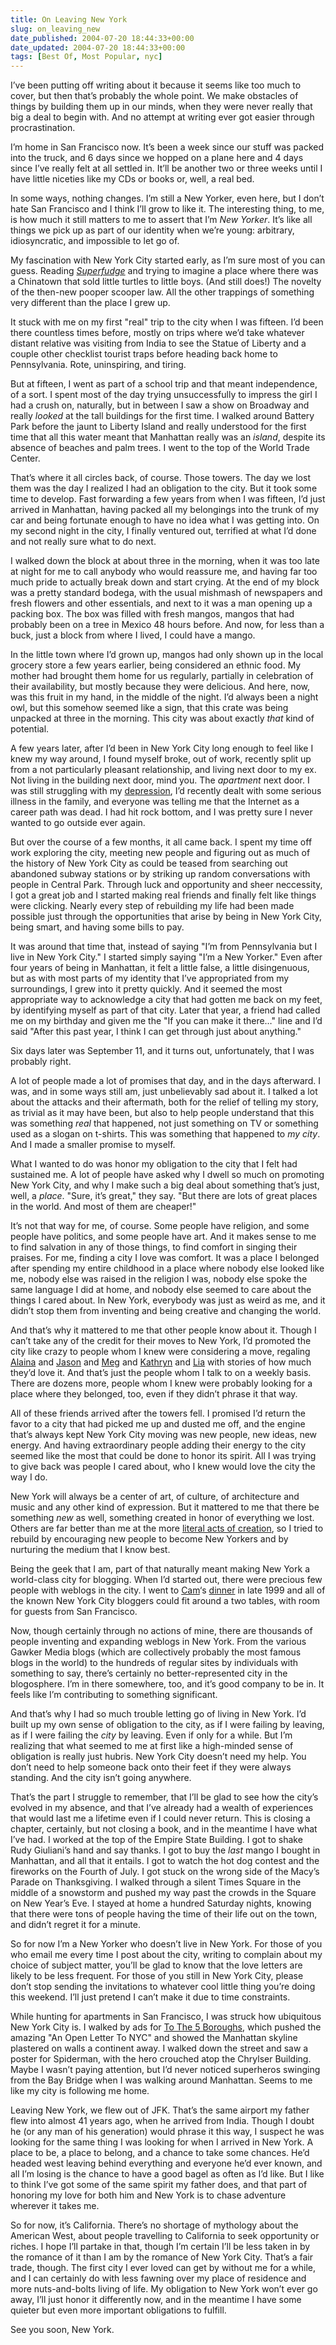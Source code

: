 ```yaml
---
title: On Leaving New York
slug: on_leaving_new
date_published: 2004-07-20 18:44:33+00:00
date_updated: 2004-07-20 18:44:33+00:00
tags: [Best Of, Most Popular, nyc]
---
```

I’ve been putting off writing about it because it seems like too much to cover, but then that’s probably the whole point. We make obstacles of things by building them up in our minds, when they were never really that big a deal to begin with. And no attempt at writing ever got easier through procrastination.

I’m home in San Francisco now. It’s been a week since our stuff was packed into the truck, and 6 days since we hopped on a plane here and 4 days since I’ve really felt at all settled in. It’ll be another two or three weeks until I have little niceties like my CDs or books or, well, a real bed.

In some ways, nothing changes. I’m still a New Yorker, even here, but I don’t hate San Francisco and I think I’ll grow to like it. The interesting thing, to me, is how much it still matters to me to assert that I’m *New Yorker*. It’s like all things we pick up as part of our identity when we’re young: arbitrary, idiosyncratic, and impossible to let go of.

My fascination with New York City started early, as I’m sure most of you can guess. Reading *[Superfudge](http://www.amazon.com/exec/obidos/ASIN/0440484332/2020-20/ref=nosim)* and trying to imagine a place where there was a Chinatown that sold little turtles to little boys. (And still does!) The novelty of the then-new pooper scooper law. All the other trappings of something very different than the place I grew up.

It stuck with me on my first "real" trip to the city when I was fifteen. I’d been there countless times before, mostly on trips where we’d take whatever distant relative was visiting from India to see the Statue of Liberty and a couple other checklist tourist traps before heading back home to Pennsylvania. Rote, uninspiring, and tiring.

But at fifteen, I went as part of a school trip and that meant independence, of a sort. I spent most of the day trying unsuccessfully to impress the girl I had a crush on, naturally, but in between I saw a show on Broadway and really *looked* at the tall buildings for the first time. I walked around Battery Park before the jaunt to Liberty Island and really understood for the first time that all this water meant that Manhattan really was an *island*, despite its absence of beaches and palm trees. I went to the top of the World Trade Center.

That’s where it all circles back, of course. Those towers. The day we lost them was the day I realized I had an obligation to the city. But it took some time to develop. Fast forwarding a few years from when I was fifteen, I’d just arrived in Manhattan, having packed all my belongings into the trunk of my car and being fortunate enough to have no idea what I was getting into. On my second night in the city, I finally ventured out, terrified at what I’d done and not really sure what to do next.

I walked down the block at about three in the morning, when it was too late at night for me to call anybody who would reassure me, and having far too much pride to actually break down and start crying. At the end of my block was a pretty standard bodega, with the usual mishmash of newspapers and fresh flowers and other essentials, and next to it was a man opening up a packing box. The box was filled with fresh mangos, mangos that had probably been on a tree in Mexico 48 hours before. And now, for less than a buck, just a block from where I lived, I could have a mango.

In the little town where I’d grown up, mangos had only shown up in the local grocery store a few years earlier, being considered an ethnic food. My mother had brought them home for us regularly, partially in celebration of their availability, but mostly because they were delicious. And here, now, was this fruit in my hand, in the middle of the night. I’d always been a night owl, but this somehow seemed like a sign, that this crate was being unpacked at three in the morning. This city was about exactly *that* kind of potential.

A few years later, after I’d been in New York City long enough to feel like I knew my way around, I found myself broke, out of work, recently split up from a not particularly pleasant relationship, and living next door to my ex. Not living in the building next door, mind you. The *apartment* next door. I was still struggling with my [depression](/2002/10/27/mental_illness), I’d recently dealt with some serious illness in the family, and everyone was telling me that the Internet as a career path was dead. I had hit rock bottom, and I was pretty sure I never wanted to go outside ever again.

But over the course of a few months, it all came back. I spent my time off work exploring the city, meeting new people and figuring out as much of the history of New York City as could be teased from searching out abandoned subway stations or by striking up random conversations with people in Central Park. Through luck and opportunity and sheer neccessity, I got a great job and I started making real friends and finally felt like things were clicking. Nearly every step of rebuilding my life had been made possible just through the opportunities that arise by being in New York City, being smart, and having some bills to pay.

It was around that time that, instead of saying "I’m from Pennsylvania but I live in New York City." I started simply saying "I’m a New Yorker." Even after four years of being in Manhattan, it felt a little false, a little disingenuous, but as with most parts of my identity that I’ve appropriated from my surroundings, I grew into it pretty quickly. And it seemed the most appropriate way to acknowledge a city that had gotten me back on my feet, by identifying myself as part of that city. Later that year, a friend had called me on my birthday and given me the "If you can make it there…" line and I’d said "After this past year, I think I can get through just about anything."

Six days later was September 11, and it turns out, unfortunately, that I was probably right.

A lot of people made a lot of promises that day, and in the days afterward. I was, and in some ways still am, just unbelievably sad about it. I talked a lot about the attacks and their aftermath, both for the relief of telling my story, as trivial as it may have been, but also to help people understand that this was something *real* that happened, not just something on TV or something used as a slogan on t-shirts. This was something that happened to *my city*. And I made a smaller promise to myself.

What I wanted to do was honor my obligation to the city that I felt had sustained me. A lot of people have asked why I dwell so much on promoting New York City, and why I make such a big deal about something that’s just, well, a *place*. "Sure, it’s great," they say. "But there are lots of great places in the world. And most of them are cheaper!"

It’s not that way for me, of course. Some people have religion, and some people have politics, and some people have art. And it makes sense to me to find salvation in any of those things, to find comfort in singing their praises. For me, finding a city I love was comfort. It was a place I belonged after spending my entire childhood in a place where nobody else looked like me, nobody else was raised in the religion I was, nobody else spoke the same language I did at home, and nobody else seemed to care about the things I cared about. In New York, everybody was just as weird as me, and it didn’t stop them from inventing and being creative and changing the world.

And that’s why it mattered to me that other people know about it. Though I can’t take any of the credit for their moves to New York, I’d promoted the city like crazy to people whom I knew were considering a move, regaling [Alaina](http://www.alaina.org) and [Jason](http://www.kottke.org) and [Meg](http://www.megnut.com) and [Kathryn](http://www.kathrynyu.com) and [Lia](http://www.cheesedip.com) with stories of how much they’d love it. And that’s just the people whom I talk to on a weekly basis. There are dozens more, people whom I knew were probably looking for a place where they belonged, too, even if they didn’t phrase it that way.

All of these friends arrived after the towers fell. I promised I’d return the favor to a city that had picked me up and dusted me off, and the engine that’s always kept New York City moving was new people, new ideas, new energy. And having extraordinary people adding their energy to the city seemed like the most that could be done to honor its spirit. All I was trying to give back was people I cared about, who I knew would love the city the way I do.

New York will always be a center of art, of culture, of architecture and music and any other kind of expression. But it mattered to me that there be something *new* as well, something created in honor of everything we lost. Others are far better than me at the more [literal acts of creation](/2001/09/16/status_report), so I tried to rebuild by encouraging new people to become New Yorkers and by nurturing the medium that I know best.

Being the geek that I am, part of that naturally meant making New York a world-class city for blogging. When I’d started out, there were precious few people with weblogs in the city. I went to [Cam](http://www.camworld.com)‘s [dinner](http://www.camworld.com/party/#NYC) in late 1999 and all of the known New York City bloggers could fit around a two tables, with room for guests from San Francisco.

Now, though certainly through no actions of mine, there are thousands of people inventing and expanding weblogs in New York. From the various Gawker Media blogs (which are collectively probably the most famous blogs in the world) to the hundreds of regular sites by individuals with something to say, there’s certainly no better-represented city in the blogosphere. I’m in there somewhere, too, and it’s good company to be in. It feels like I’m contributing to something significant.

And that’s why I had so much trouble letting go of living in New York. I’d built up my own sense of obligation to the city, as if I were failing by leaving, as if I were failing the *city* by leaving. Even if only for a while. But I’m realizing that what seemed to me at first like a high-minded sense of obligation is really just hubris. New York City doesn’t need my help. You don’t need to help someone back onto their feet if they were always standing. And the city isn’t going anywhere.

That’s the part I struggle to remember, that I’ll be glad to see how the city’s evolved in my absence, and that I’ve already had a wealth of experiences that would last me a lifetime even if I could never return. This is closing a chapter, certainly, but not closing a book, and in the meantime I have what I’ve had. I worked at the top of the Empire State Building. I got to shake Rudy Giuliani’s hand and say thanks. I got to buy the *last* mango I bought in Manhattan, and all that it entails. I got to watch the hot dog contest and the fireworks on the Fourth of July. I got stuck on the wrong side of the Macy’s Parade on Thanksgiving. I walked through a silent Times Square in the middle of a snowstorm and pushed my way past the crowds in the Square on New Year’s Eve. I stayed at home a hundred Saturday nights, knowing that there were tons of people having the time of their life out on the town, and didn’t regret it for a minute.

So for now I’m a New Yorker who doesn’t live in New York. For those of you who email me every time I post about the city, writing to complain about my choice of subject matter, you’ll be glad to know that the love letters are likely to be less frequent. For those of you still in New York City, please don’t stop sending the invitations to whatever cool little thing you’re doing this weekend. I’ll just pretend I can’t make it due to time constraints.

While hunting for apartments in San Francisco, I was struck how ubiquitous New York City is. I walked by ads for [To The 5 Boroughs](http://www.amazon.com/exec/obidos/ASIN/B00021LRWM/), which pushed the amazing "An Open Letter To NYC" and showed the Manhattan skyline plastered on walls a continent away. I walked down the street and saw a poster for Spiderman, with the hero crouched atop the Chrylser Building. Maybe I wasn’t paying attention, but I’d never noticed superheros swinging from the Bay Bridge when I was walking around Manhattan. Seems to me like my city is following me home.

Leaving New York, we flew out of JFK. That’s the same airport my father flew into almost 41 years ago, when he arrived from India. Though I doubt he (or any man of his generation) would phrase it this way, I suspect he was looking for the same thing I was looking for when I arrived in New York. A place to be, a place to belong, and a chance to take some chances. He’d headed west leaving behind everything and everyone he’d ever known, and all I’m losing is the chance to have a good bagel as often as I’d like. But I like to think I’ve got some of the same spirit my father does, and that part of honoring my love for both him and New York is to chase adventure wherever it takes me.

So for now, it’s California. There’s no shortage of mythology about the American West, about people travelling to California to seek opportunity or riches. I hope I’ll partake in that, though I’m certain I’ll be less taken in by the romance of it than I am by the romance of New York City. That’s a fair trade, though. The first city I ever loved can get by without me for a while, and I can certainly do with less fawning over my place of residence and more nuts-and-bolts living of life. My obligation to New York won’t ever go away, I’ll just honor it differently now, and in the meantime I have some quieter but even more important obligations to fulfill.

See you soon, New York.
